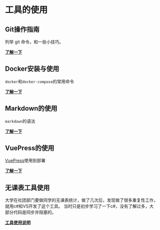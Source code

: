 # 工具的使用

## Git操作指南

列举 git 命令，和一些小技巧。

[**了解一下**](/git)

## Docker安装与使用
```docker```和```docker-compose```的常用命令

[**了解一下**](/docker/Ubuntu安装Docker.html)

## Markdown的使用
```markdown```的语法

[**了解一下**](/markdown)

## VuePress的使用

[VuePress](https://v1.vuepress.vuejs.org/zh/)使用到部署

[**了解一下**](/vuepress)

## 无课表工具使用

大学在社团部门要做同学的无课表统计，做了几次后，发现做了很多重复性工作，就用c#和VS开发了这个工具。
当时只是初步学习了一下c#，没有了解过多，大部分代码是同步并阻塞的。

[**工具使用说明**](/mydoc/无课表工具使用.html)

